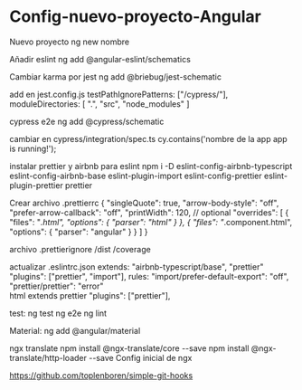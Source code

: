 # Config-nuevo-proyecto-Angular

Nuevo proyecto
ng new nombre

Añadir eslint
ng add @angular-eslint/schematics

Cambiar karma por jest
ng add @briebug/jest-schematic

add en jest.config.js
	testPathIgnorePatterns: ["<rootDir>/cypress/"],
	moduleDirectories: [
		".",
		"src",
		"node_modules"
	]

cypress e2e
ng add @cypress/schematic

cambiar en cypress/integration/spec.ts
cy.contains('nombre de la app app is running!');

instalar prettier y airbnb para eslint
npm i -D eslint-config-airbnb-typescript eslint-config-airbnb-base eslint-plugin-import eslint-config-prettier eslint-plugin-prettier prettier

Crear archivo .prettierrc
{
  "singleQuote": true,
  "arrow-body-style": "off",
  "prefer-arrow-callback": "off",
  "printWidth": 120, // optional
  "overrides": [
    {
      "files": "*.html",
      "options": {
        "parser": "html"
      }
    },
    {
      "files": "*.component.html",
      "options": {
        "parser": "angular"
      }
    }
  ]
}

archivo .prettierignore
/dist
/coverage

actualizar .eslintrc.json
extends: 
	"airbnb-typescript/base",
	"prettier"
"plugins": ["prettier", "import"],
rules:
	"import/prefer-default-export": "off",
	"prettier/prettier": "error"	
html 
	extends prettier
	"plugins": ["prettier"],
	

test:
ng test
ng e2e
ng lint


Material:
ng add @angular/material

ngx translate
npm install @ngx-translate/core --save
npm install @ngx-translate/http-loader --save
Config inicial de ngx

https://github.com/toplenboren/simple-git-hooks
